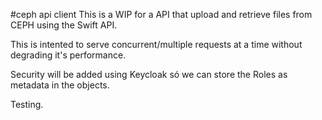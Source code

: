 #ceph api client
This is a WIP for a API that upload and retrieve files from CEPH using the Swift API.

This is intented to serve concurrent/multiple requests at a time without degrading it's performance.

Security will be added using Keycloak só we can store the Roles as metadata in the objects.

Testing.
